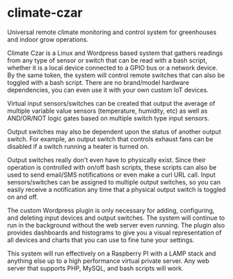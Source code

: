 # climate-czar
Universal remote climate monitoring and control system for greenhouses and indoor grow operations.

Climate Czar is a Linux and Wordpress based system that gathers readings from any type of sensor or switch that can be read with a bash script, whether it is a local device connected to a GPIO bus or a network device. By the same token, the system will control remote switches that can also be toggled with a bash script. There are no brand/model hardware dependencies, you can even use it with your own custom IoT devices.

Virtual input sensors/switches can be created that output the average of multiple variable value sensors (temperature, humidity, etc) as well as AND/OR/NOT logic gates based on multiple switch type input sensors.

Output switches may also be dependent upon the status of another output switch. For example, an output switch that controls exhaust fans can be disabled if a switch running a heater is turned on.

Output switches really don't even have to physically exist. Since their operation is controlled with on/off bash scripts, these scripts can also be used to send email/SMS notifications or even make a curl URL call. Input sensors/switches can be assigned to multiple output switches, so you can easily receive a notification any time that a physical output switch is toggled on and off.

The custom Wordpress plugin is only necessary for adding, configuring, and deleting input devices and output switches. The system will continue to run in the background without the web server even running. The plugin also provides dashboards and histograms to give you a visual representation of all devices and charts that you can use to fine tune your settings.

This system will run effectively on a Raspberry PI with a LAMP stack and anything else up to a high performance virtual private server. Any web server that supports PHP, MySQL, and bash scripts will work.
